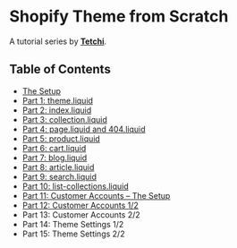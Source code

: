 # Shopify Theme from Scratch

A tutorial series by [**Tetchi**](http://www.tetchi.ca/shopify-theme-from-scratch/).


## Table of Contents

- [The Setup](http://www.tetchi.ca/shopify-theme-from-scratch-the-setup/)
- [Part 1: theme.liquid](http://www.tetchi.ca/shopify-theme-from-scratch-part-1/)
- [Part 2: index.liquid](http://www.tetchi.ca/shopify-theme-from-scratch-part-2/)
- [Part 3: collection.liquid](http://www.tetchi.ca/shopify-theme-from-scratch-part-3/)
- [Part 4: page.liquid and 404.liquid](http://www.tetchi.ca/shopify-theme-from-scratch-part-4/)
- [Part 5: product.liquid](http://www.tetchi.ca/shopify-theme-from-scratch-part-5/)
- [Part 6: cart.liquid](http://www.tetchi.ca/shopify-theme-from-scratch-part-6/)
- [Part 7: blog.liquid](http://www.tetchi.ca/shopify-theme-from-scratch-part-7/)
- [Part 8: article.liquid](http://www.tetchi.ca/shopify-theme-from-scratch-part-8/)
- [Part 9: search.liquid](http://www.tetchi.ca/shopify-theme-from-scratch-part-9/)
- [Part 10: list-collections.liquid](http://www.tetchi.ca/shopify-theme-from-scratch-part-10/)
- [Part 11: Customer Accounts – The Setup](http://www.tetchi.ca/shopify-theme-from-scratch-part-11/)
- [Part 12: Customer Accounts 1/2](http://www.tetchi.ca/shopify-theme-from-scratch-part-12/)
- Part 13: Customer Accounts 2/2
- Part 14: Theme Settings 1/2
- Part 15: Theme Settings 2/2
